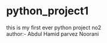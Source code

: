# python_project1
this is my first ever python project no2
<br>
author:- Abdul Hamid parvez Noorani


